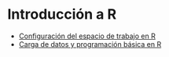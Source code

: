 # Introducción a R

- [Configuración del espacio de trabajo en R](https://felipe-calvo.github.io/r-101/p1-setup.html)
- [Carga de datos y programación básica en R](https://felipe-calvo.github.io/r-101/p2-basics-R.html)